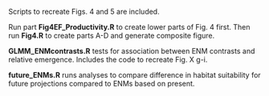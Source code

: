 Scripts to recreate Figs. 4 and 5 are included.

Run part **Fig4EF_Productivity.R** to create lower parts of Fig. 4 first. Then run **Fig4.R** to create parts A-D and generate composite figure.

**GLMM_ENMcontrasts.R** tests for association between ENM contrasts and relative emergence. Includes the code to recreate Fig. X g-i.

**future_ENMs.R** runs analyses to compare difference in habitat suitability for future projections compared to ENMs based on present.
